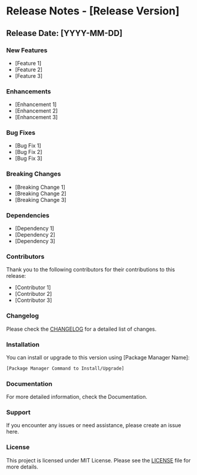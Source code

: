 # Release Notes - [Release Version]

## Release Date: [YYYY-MM-DD]

### New Features

- [Feature 1]
- [Feature 2]
- [Feature 3]

### Enhancements

- [Enhancement 1]
- [Enhancement 2]
- [Enhancement 3]

### Bug Fixes

- [Bug Fix 1]
- [Bug Fix 2]
- [Bug Fix 3]

### Breaking Changes

- [Breaking Change 1]
- [Breaking Change 2]
- [Breaking Change 3]

### Dependencies

- [Dependency 1]
- [Dependency 2]
- [Dependency 3]

### Contributors

Thank you to the following contributors for their contributions to this release:

- [Contributor 1]
- [Contributor 2]
- [Contributor 3]

### Changelog

Please check the [CHANGELOG](../../CHANGELOG.md) for a detailed list of changes.

### Installation

You can install or upgrade to this version using [Package Manager Name]:

```sh
[Package Manager Command to Install/Upgrade]
```

### Documentation

For more detailed information, check the Documentation.

### Support

If you encounter any issues or need assistance, please create an issue here.

### License

This project is licensed under MIT License. Please see the [LICENSE](../../LICENSE) file for more details.